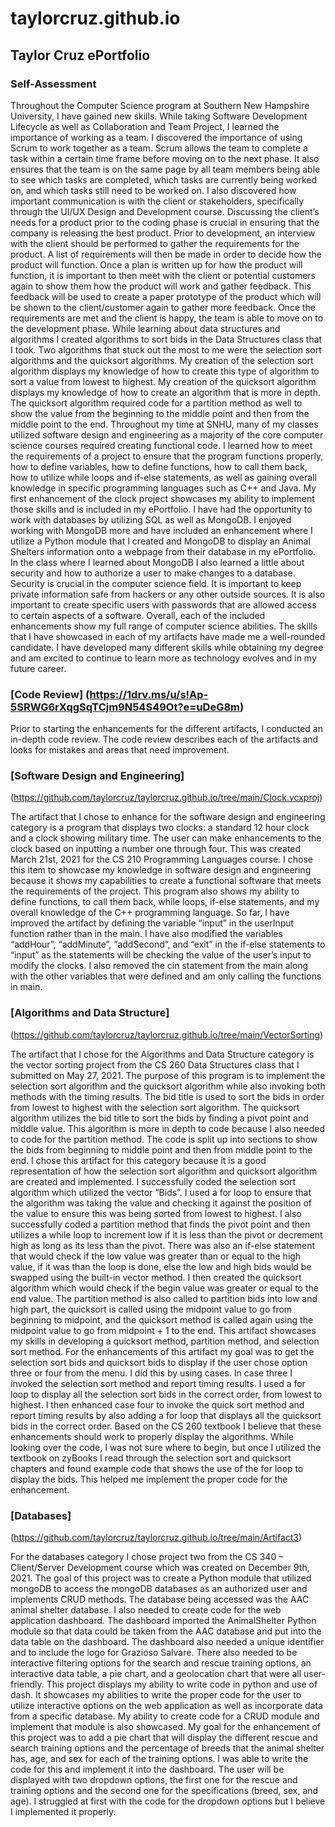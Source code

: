 # taylorcruz.github.io
## Taylor Cruz ePortfolio

### Self-Assessment
Throughout the Computer Science program at Southern New Hampshire University, I have gained new skills. While taking Software Development Lifecycle as well as Collaboration and Team Project, I learned the importance of working as a team. I discovered the importance of using Scrum to work together as a team. Scrum allows the team to complete a task within a certain time frame before moving on to the next phase. It also ensures that the team is on the same page by all team members being able to see which tasks are completed, which tasks are currently being worked on, and which tasks still need to be worked on. I also discovered how important communication is with the client or stakeholders, specifically through the UI/UX Design and Development course. Discussing the client’s needs for a product prior to the coding phase is crucial in ensuring that the company is releasing the best product. Prior to development, an interview with the client should be performed to gather the requirements for the product. A list of requirements will then be made in order to decide how the product will function. Once a plan is written up for how the product will function, it is important to then meet with the client or potential customers again to show them how the product will work and gather feedback. This feedback will be used to create a paper prototype of the product which will be shown to the client/customer again to gather more feedback. Once the requirements are met and the client is happy, the team is able to move on to the development phase. While learning about data structures and algorithms I created algorithms to sort bids in the Data Structures class that I took. Two algorithms that stuck out the most to me were the selection sort algorithms and the quicksort algorithms. My creation of the selection sort algorithm displays my knowledge of how to create this type of algorithm to sort a value from lowest to highest. My creation of the quicksort algorithm displays my knowledge of how to create an algorithm that is more in depth. The quicksort algorithm required code for a partition method as well to show the value from the beginning to the middle point and then from the middle point to the end. Throughout my time at SNHU, many of my classes utilized software design and engineering as a majority of the core computer science courses required creating functional code. I learned how to meet the requirements of a project to ensure that the program functions properly, how to define variables, how to define functions, how to call them back, how to utilize while loops and if-else statements, as well as gaining overall knowledge in specific programming languages such as C++ and Java. My first enhancement of the clock project showcases my ability to implement those skills and is included in my ePortfolio. I have had the opportunity to work with databases by utilizing SQL as well as MongoDB. I enjoyed working with MongoDB more and have included an enhancement where I utilize a Python module that I created and MongoDB to display an Animal Shelters information onto a webpage from their database in my ePortfolio. In the class where I learned about MongoDB I also learned a little about security and how to authorize a user to make changes to a database. Security is crucial in the computer science field. It is important to keep private information safe from hackers or any other outside sources. It is also important to create specific users with passwords that are allowed access to certain aspects of a software. 
Overall, each of the included enhancements show my full range of computer science abilities. The skills that I have showcased in each of my artifacts have made me a well-rounded candidate. I have developed many different skills while obtaining my degree and am excited to continue to learn more as technology evolves and in my future career.

### [Code Review] (https://1drv.ms/u/s!Ap-5SRWG6rXqgSqTCjm9N54S49Ot?e=uDeG8m)
Prior to starting the enhancements for the different artifacts, I conducted an in-depth code review. The code review describes each of the artifacts and looks for mistakes and areas that need improvement.

### [Software Design and Engineering]
(https://github.com/taylorcruz/taylorcruz.github.io/tree/main/Clock.vcxproj)

The artifact that I chose to enhance for the software design and engineering category is a program that displays two clocks: a standard 12 hour clock and a clock showing military time. The user can make enhancements to the clock based on inputting a number one through four. This was created March 21st, 2021 for the CS 210 Programming Languages course. I chose this item to showcase my knowledge in software design and engineering because it shows my capabilities to create a functional software that meets the requirements of the project. This program also shows my ability to define functions, to call them back, while loops, if-else statements, and my overall knowledge of the C++ programming language. So far, I have improved the artifact by defining the variable “input” in the userInput function rather than in the main. I have also modified the variables “addHour”, “addMinute”, “addSecond”, and “exit” in the if-else statements to “input” as the statements will be checking the value of the user’s input to modify the clocks. I also removed the cin statement from the main along with the other variables that were defined and am only calling the functions in main. 

### [Algorithms and Data Structure]
(https://github.com/taylorcruz/taylorcruz.github.io/tree/main/VectorSorting)

The artifact that I chose for the Algorithms and Data Structure category is the vector sorting project from the CS 260 Data Structures class that I submitted on May 27, 2021. The purpose of this program is to implement the selection sort algorithm and the quicksort algorithm while also invoking both methods with the timing results. The bid title is used to sort the bids in order from lowest to highest with the selection sort algorithm. The quicksort algorithm utilizes the bid title to sort the bids by finding a pivot point and middle value. This algorithm is more in depth to code because I also needed to code for the partition method. The code is split up into sections to show the bids from beginning to middle point and then from middle point to the end. I chose this artifact for this category because it is a good representation of how the selection sort algorithm and quicksort algorithm are created and implemented. I successfully coded the selection sort algorithm which utilized the vector “Bids”. I used a for loop to ensure that the algorithm was taking the value and checking it against the position of the value to ensure this was being sorted from lowest to highest. I also successfully coded a partition method that finds the pivot point and then utilizes a while loop to increment low if it is less than the pivot or decrement high as long as its less than the pivot. There was also an if-else statement that would check if the low value was greater than or equal to the high value, if it was than the loop is done, else the low and high bids would be swapped using the built-in vector method. I then created the quicksort algorithm which would check if the begin value was greater or equal to the end value. The partition method is also called to partition bids into low and high part, the quicksort is called using the midpoint value to go from beginning to midpoint, and the quicksort method is called again using the midpoint value to go from midpoint + 1 to the end. This artifact showcases my skills in developing a quicksort method, partition method, and selection sort method. For the enhancements of this artifact my goal was to get the selection sort bids and quicksort bids to display if the user chose option three or four from the menu. I did this by using cases. In case three I invoked the selection sort method and report timing results. I used a for loop to display all the selection sort bids in the correct order, from lowest to highest. I then enhanced case four to invoke the quick sort method and report timing results by also adding a for loop that displays all the quicksort bids in the correct order. Based on the CS 260 textbook I believe that these enhancements should work to properly display the algorithms. While looking over the code, I was not sure where to begin, but once I utilized the textbook on zyBooks I read through the selection sort and quicksort chapters and found example code that shows the use of the for loop to display the bids. This helped me implement the proper code for the enhancement.

### [Databases]
(https://github.com/taylorcruz/taylorcruz.github.io/tree/main/Artifact3)

For the databases category I chose project two from the CS 340 – Client/Server Development course which was created on December 9th, 2021. The goal of this project was to create a Python module that utilized mongoDB to access the mongoDB databases as an authorized user and implements CRUD methods. The database being accessed was the AAC animal shelter database. I also needed to create code for the web application dashboard. The dashboard imported the AnimalShelter Python module so that data could be taken from the AAC database and put into the data table on the dashboard. The dashboard also needed a unique identifier and to include the logo for Grazioso Salvare. There also needed to be interactive filtering options for the search and rescue training options, an interactive data table, a pie chart, and a geolocation chart that were all user-friendly. 
	This project displays my ability to write code in python and use of dash. It showcases my abilities to write the proper code for the user to utilize interactive options on the web application as well as incorporate data from a specific database. My ability to create code for a CRUD module and implement that module is also showcased. My goal for the enhancement of this project was to add a pie chart that will display the different rescue and search training options and the percentage of breeds that the animal shelter has, age, and sex for each of the training options. I was able to write the code for this and implement it into the dashboard. The user will be displayed with two dropdown options, the first one for the rescue and training options and the second one for the specifications (breed, sex, and age). I struggled at first with the code for the dropdown options but I believe I implemented it properly.

